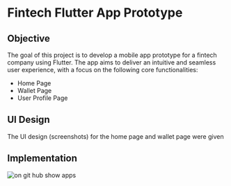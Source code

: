 # Fintech Flutter App Prototype

## Objective

The goal of this project is to develop a mobile app prototype for a fintech company using Flutter. The app aims to deliver an intuitive and seamless user experience, with a focus on the following core functionalities:
- Home Page
- Wallet Page
- User Profile Page

## UI Design

The UI design (screenshots) for the home page and wallet page were given

## Implementation
![on git hub show apps](https://github.com/user-attachments/assets/10390015-7591-4342-9ab6-60fcce7979c4)
